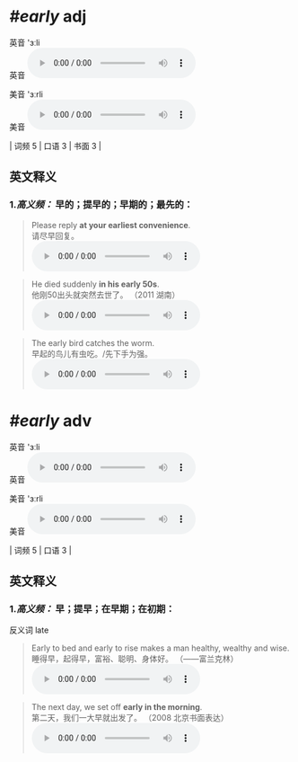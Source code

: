 # ***\#early*** adj
英音 'ɜːli  
英音
<audio src="./media/early-B.aac" controls="controls"></audio>

美音 'ɜːrli  
美音
<audio src="./media/early.aac" controls="controls"></audio>



| 词频 5 | 口语 3 | 书面 3 |  

英文释义
---
### 1.*高义频：* **早的；提早的；早期的；最先的：**  

 > Please reply **at your earliest convenience**.   
 > 请尽早回复。    
<audio src="./media/early-1.aac" controls="controls"></audio>

 > He died suddenly **in his early 50s**.   
 > 他刚50出头就突然去世了。  （2011 湖南）  
<audio src="./media/early-2.aac" controls="controls"></audio>

 > The early bird catches the worm.   
 > 早起的鸟儿有虫吃。/先下手为强。    
<audio src="./media/early-3.aac" controls="controls"></audio>


# ***\#early*** adv
英音 'ɜːli  
英音
<audio src="./media/early-B.aac" controls="controls"></audio>

美音 'ɜːrli  
美音
<audio src="./media/early.aac" controls="controls"></audio>



| 词频 5 | 口语 3 |  

英文释义
---
### 1.*高义频：* **早；提早；在早期；在初期：**  
反义词 late 

 > Early to bed and early to rise makes a man healthy, wealthy and wise.   
 > 睡得早，起得早，富裕、聪明、身体好。  （——富兰克林）  
<audio src="./media/early-4.aac" controls="controls"></audio>

 > The next day, we set off **early in the morning**.  
 > 第二天，我们一大早就出发了。  （2008 北京书面表达）  
<audio src="./media/early-5.aac" controls="controls"></audio>


